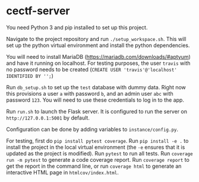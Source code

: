 # cectf-server

You need Python 3 and pip installed to set up this project.

Navigate to the project repository and run `./setup_workspace.sh`. This will set up the python virtual environment and install the python dependencies.

You will need to install MariaDB (https://mariadb.com/downloads/#aptyum) and have it running on localhost. For testing purposes, the user `travis` with no password needs to be created (`CREATE USER 'travis'@'localhost' IDENTIFIED BY '';`)

Run `db_setup.sh` to set up the `test` database with dummy data. Right now this provisions a user `a` with password `b`, and an admin user `abc` with password `123`. You will need to use these credentials to log in to the app.

Run `run.sh` to launch the Flask server. It is configured to run the server on `http://127.0.0.1:5001` by default.

Configuration can be done by adding variables to `instance/config.py`.

For testing, first do `pip install pytest coverage`. Run `pip install -e .` to install the project in the local virtual environment (the `-e` ensures that it is updated as the project is modified). Run `pytest` to run all tests. Run `coverage run -m pytest` to generate a code coverage report. Run `coverage report` to get the report in the command line, or run `coverage html` to generate an interactive HTML page in `htmlcov/index.html`.
